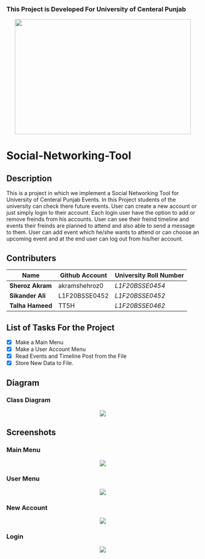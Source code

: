 ### This Project is Developed For University of Centeral Punjab
<p align="center">
  <img width="460" height="300" src="https://portal.ucp.edu.pk/9c8454cc13ef66223bdda8887c9d2c67.svg">
</p>

# Social-Networking-Tool
## Description
This is a project in which we implement a Social Networking Tool for University of Centeral Punjab Events. In this Project students of the university can check there future events. User can create a new account or just simply login to their account. Each login user have the option to add or remove freinds from his accounts. User can see their freind timeline and events their freinds are planned to attend and also able to send a message to them. User can add event which he/she wants to attend or can choose an upcoming event and at the end user can log out from his/her account.

## Contributers
| Name | Github Account | University Roll Number |
|------|--------------|------------------------|
| **Sheroz Akram** | akramshehroz0 | _L1F20BSSE0454_ |
| **Sikander Ali** | L1F20BSSE0452 | _L1F20BSSE0452_ |
| **Talha Hameed** |  TT5H  | _L1F20BSSE0462_ |


## List of Tasks For the Project
- [x] Make a Main Menu
- [x] Make a User Account Menu
- [x] Read Events and Timeline Post from the File
- [x] Store New Data to File.

## Diagram
<h3>Class Diagram</h3>
<p align="center">
  <img src="https://github.com/akramshehroz0/Social-Networking-Tool/blob/main/Documents/Diagram/ClassDiagram.PNG">
</p>

## Screenshots
<h3>Main Menu</h3>
<p align="center">
  <img src="https://github.com/akramshehroz0/Social-Networking-Tool/blob/main/Screenshots/MainMenu.PNG">
</p>
<h3>User Menu</h3>
<p align="center">
  <img src="https://github.com/akramshehroz0/Social-Networking-Tool/blob/main/Screenshots/Main%20Menu%20and%20User%20Menu.PNG">
</p>
<h3>New Account</h3>
<p align="center">
  <img src="https://github.com/akramshehroz0/Social-Networking-Tool/blob/main/Screenshots/NewAccount.png">
</p>
<h3>Login</h3>
<p align="center">
  <img src="https://github.com/akramshehroz0/Social-Networking-Tool/blob/main/Screenshots/Login.PNG">
</p>
